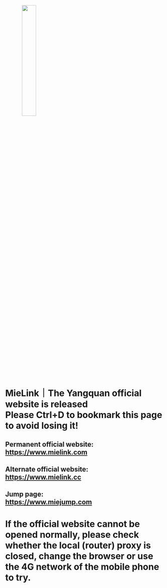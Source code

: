 <img src="https://github.com/yangjuancloud/yj-url/blob/master/%E7%BE%8A%E5%9C%88%E6%BA%90%E6%96%87%E4%BB%B6.png" width="30%" height="30%" style="text-align:center;">

# MieLink｜The Yangquan official website is released<br>Please Ctrl+D to bookmark this page to avoid losing it!

## Permanent official website: <br>https://www.mielink.com
## Alternate official website: <br>https://www.mielink.cc

## Jump page: <br>https://www.miejump.com


# If the official website cannot be opened normally, please check whether the local (router) proxy is closed, change the browser or use the 4G network of the mobile phone to try.
